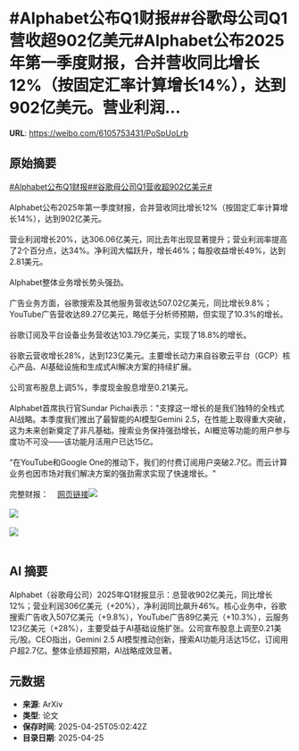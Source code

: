 # #Alphabet公布Q1财报##谷歌母公司Q1营收超902亿美元#Alphabet公布2025年第一季度财报，合并营收同比增长12%（按固定汇率计算增长14%），达到902亿美元。营业利润...

**URL**: https://weibo.com/6105753431/PoSpUoLrb

## 原始摘要

<a href="https://m.weibo.cn/search?containerid=231522type%3D1%26t%3D10%26q%3D%23Alphabet%E5%85%AC%E5%B8%83Q1%E8%B4%A2%E6%8A%A5%23&amp;extparam=%23Alphabet%E5%85%AC%E5%B8%83Q1%E8%B4%A2%E6%8A%A5%23" data-hide=""><span class="surl-text">#Alphabet公布Q1财报#</span></a><a href="https://m.weibo.cn/search?containerid=231522type%3D1%26t%3D10%26q%3D%23%E8%B0%B7%E6%AD%8C%E6%AF%8D%E5%85%AC%E5%8F%B8Q1%E8%90%A5%E6%94%B6%E8%B6%85902%E4%BA%BF%E7%BE%8E%E5%85%83%23&amp;extparam=%23%E8%B0%B7%E6%AD%8C%E6%AF%8D%E5%85%AC%E5%8F%B8Q1%E8%90%A5%E6%94%B6%E8%B6%85902%E4%BA%BF%E7%BE%8E%E5%85%83%23" data-hide=""><span class="surl-text">#谷歌母公司Q1营收超902亿美元#</span></a><br><br>Alphabet公布2025年第一季度财报，合并营收同比增长12%（按固定汇率计算增长14%），达到902亿美元。<br><br>营业利润增长20%，达306.06亿美元，同比去年出现显著提升；营业利润率提高了2个百分点，达34%。净利润大幅跃升，增长46%；每股收益增长49%，达到2.81美元。<br><br>Alphabet整体业务增长势头强劲。<br><br>广告业务方面，谷歌搜索及其他服务营收达507.02亿美元，同比增长9.8%；YouTube广告营收达89.27亿美元，略低于分析师预期，但实现了10.3%的增长。<br><br>谷歌订阅及平台设备业务营收达103.79亿美元，实现了18.8%的增长。<br><br>谷歌云营收增长28%，达到123亿美元。主要增长动力来自谷歌云平台（GCP）核心产品、AI基础设施和生成式AI解决方案的持续扩展。<br><br>公司宣布股息上调5%，季度现金股息增至0.21美元。<br><br>Alphabet首席执行官Sundar Pichai表示："支撑这一增长的是我们独特的全栈式AI战略。本季度我们推出了最智能的AI模型Gemini 2.5，在性能上取得重大突破，这为未来创新奠定了非凡基础。搜索业务保持强劲增长，AI概览等功能的用户参与度功不可没——该功能月活用户已达15亿。<br><br>“在YouTube和Google One的推动下，我们的付费订阅用户突破2.7亿。而云计算业务也因市场对我们解决方案的强劲需求实现了快速增长。"<br><br>完整财报：<a href="https://weibo.cn/sinaurl?u=https%3A%2F%2Fabc.xyz%2Finvestor%2Fearnings%2F" data-hide=""><span class="url-icon"><img style="width: 1rem;height: 1rem" src="https://h5.sinaimg.cn/upload/2015/09/25/3/timeline_card_small_web_default.png" referrerpolicy="no-referrer"></span><span class="surl-text">网页链接</span></a><img style="" src="https://tvax1.sinaimg.cn/large/006Fd7o3ly1i0sxftumu8j31go0tgwi3.jpg" referrerpolicy="no-referrer"><br><br><img style="" src="https://tvax1.sinaimg.cn/large/006Fd7o3ly1i0sxfwzhxwj31ds0sc1dc.jpg" referrerpolicy="no-referrer"><br><br><img style="" src="https://tvax1.sinaimg.cn/large/006Fd7o3ly1i0sxfzagj3j31e61721kx.jpg" referrerpolicy="no-referrer"><br><br>

## AI 摘要

Alphabet（谷歌母公司）2025年Q1财报显示：总营收902亿美元，同比增长12%；营业利润306亿美元（+20%），净利润同比飙升46%。核心业务中，谷歌搜索广告收入507亿美元（+9.8%），YouTube广告89亿美元（+10.3%），云服务123亿美元（+28%），主要受益于AI基础设施扩张。公司宣布股息上调至0.21美元/股。CEO指出，Gemini 2.5 AI模型推动创新，搜索AI功能月活达15亿，订阅用户超2.7亿。整体业绩超预期，AI战略成效显著。

## 元数据

- **来源**: ArXiv
- **类型**: 论文
- **保存时间**: 2025-04-25T05:02:42Z
- **目录日期**: 2025-04-25

